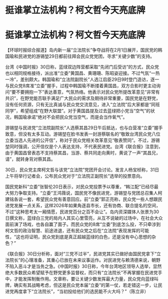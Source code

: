 # 挺谁掌立法机构？柯文哲今天亮底牌

# 挺谁掌立法机构？柯文哲今天亮底牌

【环球时报综合报道】岛内新一届“立法院长”争夺战将在2月1日展开，国民党的韩国瑜和民进党的游锡堃29日都前往拜会民众党党团，寻求“关键少数”的支持。

台湾《中国时报》30日称，蓝绿双边阵营都采取“先闭门后受访”的方式，民众党也以相同规格接待，派出准“立委”黄国昌、黄珊珊、陈昭姿迎接。不过气氛“一热一冷”，差别颇大。韩国瑜和“立法院副院长”人选江启臣29日9时登门造访，逐一与民众党8席准“立委”握手，过程中韩国瑜不断搂着黄国昌，双方合影时更主动询问“要不要拥抱一下”表达善意，气氛热络。他表示对民众党所提改革意见“非常有共识”，在野党能否联手满足广大民众的需求及期待非常重要，国民党是在野党，没有任何资源，只有无比真诚与民众党交流意见，进入“立法院”后大家都是“同班同学”，希望组成“在野大联盟”。对于黄国昌提及过去蓝绿把小党当“空气”的状况，韩国瑜承诺“绝对不会把民众党当空气，而是会当作氧气”。

游锡堃与民进党“立法院副院长”人选蔡其昌29日午后抵达，也与白营准“立委”握手致意，但没有太多互动。游锡堃在脸书发表一封游蔡联名的“敬致台湾民众党八位立委当选人先进的公开信”，称对于民众党相关改革意见“敬表赞同”。不过，游锡堃同时强调，公开信仅是个人表达支持，不代表民进党。台湾《联合报》注意到，由于黄国昌曾表态不支持蔡其昌，当游、蔡共同走向黄时，黄说了一声“其昌兄，请”，就转身背对蔡其昌。

30日，民众党主席柯文哲与该党“立法院”党团开会讨论。发言人杨宝桢称，31日上午将举行记者会，公布民众党对于“立法院正副院长”选举的投票意向。

国民党新科“立委”张智伦20日表示，对民众党投票予以尊重，“韩江配”已经尽最大努力争取支持。“立委”王鸿薇说，国民党不像民进党，游锡堃与党团总召集人柯建铭各说一套，希望民众党有善意回应。前“立委”郭正亮称，民众党一些人想跟民进党发展一点关系，这样2026年如果角逐县市长，还有协商、联合提名的空间，不过“这种思考太一厢情愿，民进党百分之百不会让”。岛内资深媒体人张景为30日撰文称，蓝绿白三党的局内人其实心里雪亮，从互不说破的过场中，在社会大众面前演了场戏，也各自赢了面子。而民众党的8席“立委”到底怎么投，不只牵涉到柯文哲的政治智慧、前途进退，还有民众党之后在“立法院”表现发挥的可能性，“这也将证明，民众党到底是真正超越蓝绿的白色，还是没有中心思想的杂色？”

《联合报》30日分析称，面对“三党不过半”，民进党其实已做好由国民党拿下“立法院长”的心理准备，其重心已放在未来议事运作。对民进党与赖清德来说，朝野不陷入恶斗才是当务之急。《中国时报》30日称，今年台湾地区领导人选举，显然绝大多数民众希望赋予在野党更多监督权，而只有“立法院长”不再掌握在民进党手中，才能发挥制衡作用。文章称，要让关键少数发挥最大力量，民众党向蓝绿叫牌，确实有其战略考虑，但这是民众党本届“立委”的第一仗，若走错这一步，让民进党再度拿下“立法院长”，“当初投给他们的选民能不火大吗？”（陈立非）


